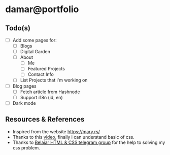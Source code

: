 # damar@portfolio

## Todo(s)

- [ ] Add some pages for:
  - [ ] Blogs
  - [ ] Digital Garden
  - [ ] About
    - [ ] Me
    - [ ] Featured Projects
    - [ ] Contact Info
  - [ ] List Projects that i'm working on
- [ ] Blog pages
  - [ ] Fetch article from Hashnode
  - [ ] Support i18n (id, en)
- [ ] Dark mode

## Resources & References

- Inspired from the website https://mary.rs/
- Thanks to this [video](https://www.youtube.com/watch?v=yU-euUrE3Bg), finally i can understand basic of css.
- Thanks to [Belajar HTML & CSS telegram group](https://t.me/belajarhtmlcss) for the help to solving my css problem.